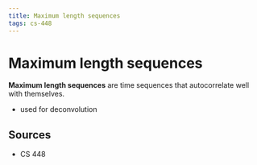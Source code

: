 ```yaml
---
title: Maximum length sequences
tags: cs-448
---
```


# Maximum length sequences

**Maximum length sequences** are time sequences that autocorrelate well with themselves.

- used for deconvolution

## Sources

- CS 448
